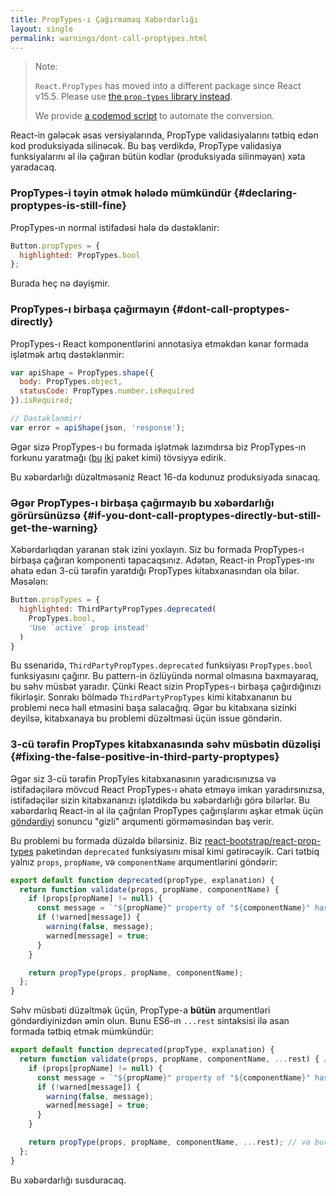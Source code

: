 ```yaml
---
title: PropTypes-ı Çağırmamaq Xəbərdarlığı
layout: single
permalink: warnings/dont-call-proptypes.html
---
```


> Note:
>
> `React.PropTypes` has moved into a different package since React v15.5. Please use [the `prop-types` library instead](https://www.npmjs.com/package/prop-types).
>
>We provide [a codemod script](/blog/2017/04/07/react-v15.5.0.html#migrating-from-react.proptypes) to automate the conversion.

React-in gələcək əsas versiyalarında, PropType validasiyalarını tətbiq edən kod produksiyada silinəcək. Bu baş verdikdə, PropType validasiya funksiyalarını əl ilə çağıran bütün kodlar (produksiyada silinməyən) xəta yaradacaq.

### PropTypes-i təyin ətmək hələdə mümkündür {#declaring-proptypes-is-still-fine}

PropTypes-ın normal istifadəsi hələ də dəstəklənir:

```javascript
Button.propTypes = {
  highlighted: PropTypes.bool
};
```

Burada heç nə dəyişmir.

### PropTypes-ı birbaşa çağırmayın {#dont-call-proptypes-directly}

PropTypes-ı React komponentlərini annotasiya etməkdən kənar formada işlətmək artıq dəstəklənmir:

```javascript
var apiShape = PropTypes.shape({
  body: PropTypes.object,
  statusCode: PropTypes.number.isRequired
}).isRequired;

// Dəstəklənmir!
var error = apiShape(json, 'response');
```

Əgər sizə PropTypes-ı bu formada işlətmək lazımdırsa biz PropTypes-ın forkunu yaratmağı ([bu](https://github.com/aackerman/PropTypes) [iki](https://github.com/developit/proptypes) paket kimi) tövsiyyə edirik.

Bu xəbərdarlığı düzəltməsəniz React 16-da kodunuz produksiyada sınacaq.

### Əgər PropTypes-ı birbaşa çağırmayıb bu xəbərdarlığı görürsünüzsə {#if-you-dont-call-proptypes-directly-but-still-get-the-warning}

Xəbərdarlıqdan yaranan stək izini yoxlayın. Siz bu formada PropTypes-ı birbaşa çağıran komponenti tapacaqsınız. Adətən, React-in PropTypes-ını əhatə edən 3-cü tərəfin yaratdığı PropTypes kitabxanasından ola bilər. Məsələn:

```js
Button.propTypes = {
  highlighted: ThirdPartyPropTypes.deprecated(
    PropTypes.bool,
    'Use `active` prop instead'
  )
}
```

Bu ssenaridə, `ThirdPartyPropTypes.deprecated` funksiyası `PropTypes.bool` funksiyasını çağırır. Bu pattern-in özlüyündə normal olmasına baxmayaraq, bu səhv müsbət yaradır. Çünki React sizin PropTypes-ı birbaşa çağırdığınızı fikirləşir. Sonrakı bölmədə `ThirdPartyPropTypes` kimi kitabxananın bu problemi necə həll etməsini başa salacağıq. Əgər bu kitabxana sizinki deyilsə, kitabxanaya bu problemi düzəltməsi üçün issue göndərin.

### 3-cü tərəfin PropTypes kitabxanasında səhv müsbətin düzəlişi {#fixing-the-false-positive-in-third-party-proptypes}

Əgər siz 3-cü tərəfin PropTyles kitabxanasının yaradıcısınızsa və istifadəçilərə mövcud React PropTypes-ı əhatə etməyə imkan yaradırsınızsa, istifadəçilər sizin kitabxananızı işlətdikdə bu xəbərdarlığı görə bilərlər. Bu xəbərdarlıq React-in əl ilə çağrılan PropTypes çağırışlarını aşkar etmək üçün [göndərdiyi](https://github.com/facebook/react/pull/7132) sonuncu "gizli" arqumenti görməməsindən baş verir.

Bu problemi bu formada düzəldə bilərsiniz. Biz [react-bootstrap/react-prop-types](https://github.com/react-bootstrap/react-prop-types/blob/0d1cd3a49a93e513325e3258b28a82ce7d38e690/src/deprecated.js) paketindən `deprecated` funksiyasını misal kimi gətirəcəyik. Cari tətbiq yalnız `props`, `propName`, və `componentName` arqumentlərini göndərir:

```javascript
export default function deprecated(propType, explanation) {
  return function validate(props, propName, componentName) {
    if (props[propName] != null) {
      const message = `"${propName}" property of "${componentName}" has been deprecated.\n${explanation}`;
      if (!warned[message]) {
        warning(false, message);
        warned[message] = true;
      }
    }

    return propType(props, propName, componentName);
  };
}
```

Səhv müsbəti düzəltmək üçün, PropType-a **bütün** arqumentləri göndərdiyinizdən əmin olun. Bunu ES6-ın `...rest` sintaksisi ilə asan formada tətbiq etmək mümkündür:

```javascript
export default function deprecated(propType, explanation) {
  return function validate(props, propName, componentName, ...rest) { // ...rest-ə fikir verin
    if (props[propName] != null) {
      const message = `"${propName}" property of "${componentName}" has been deprecated.\n${explanation}`;
      if (!warned[message]) {
        warning(false, message);
        warned[message] = true;
      }
    }

    return propType(props, propName, componentName, ...rest); // və burada
  };
}
```

Bu xəbərdarlığı susduracaq.
